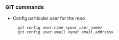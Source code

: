 ### GIT commands

* Config particular user for the repo

        git config user.name <your_user_name>
        git config user.email <your_email_address>